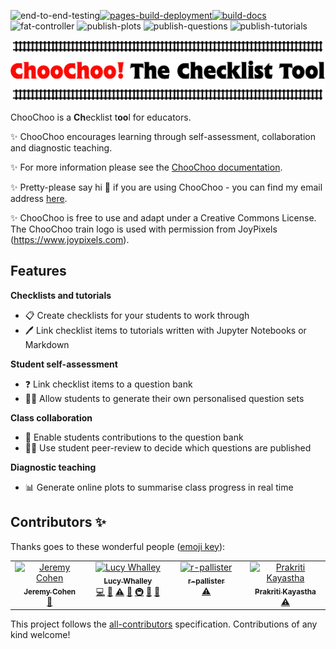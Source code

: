 ![end-to-end-testing](https://github.com/choochoo-bot/choochoo-testing/actions/workflows/e2e_tests.yml/badge.svg)[![pages-build-deployment](https://github.com/lucydot/ChooChoo/actions/workflows/pages/pages-build-deployment/badge.svg)](https://github.com/lucydot/ChooChoo/actions/workflows/pages/pages-build-deployment)[![build-docs](https://github.com/lucydot/ChooChoo/actions/workflows/build_docs.yml/badge.svg)](https://github.com/lucydot/ChooChoo/actions/workflows/build_docs.yml)![fat-controller](https://github.com/lucydot/choochoo-template/actions/workflows/choochoo-fat-controller.yml/badge.svg) ![publish-plots](https://github.com/lucydot/choochoo-template/actions/workflows/choochoo-plots.yml/badge.svg) ![publish-questions](https://github.com/lucydot/choochoo-template/actions/workflows/choochoo-questions.yml/badge.svg) ![publish-tutorials](https://github.com/lucydot/choochoo-template/actions/workflows/choochoo-tutorials.yml/badge.svg) 

<img src="https://github.com/lucydot/ChooChoo/raw/main/docs/images/icon2.png" width="800">

ChooChoo is a **Ch**ecklist t**oo**l for educators. 

✨ ChooChoo encourages learning through self-assessment, collaboration and diagnostic teaching.

✨ For more information please see the [ChooChoo documentation](https://lucydot.github.io/ChooChoo).

✨ Pretty-please say hi :wave: if you are using ChooChoo - you can find my email address [here](https://lucydot.github.io/about/).

✨ ChooChoo is free to use and adapt under a Creative Commons License. The ChooChoo train logo is used with permission from JoyPixels (https://www.joypixels.com).

## Features

**Checklists and tutorials**

 - 📋 Create checklists for your students to work through
 - 🖊️ Link checklist items to tutorials written with Jupyter Notebooks or Markdown

**Student self-assessment**

- ❓ Link checklist items to a question bank
- 👩‍🎤 Allow students to generate their own personalised question sets

**Class collaboration**

 - 📢 Enable students contributions to the question bank
 - 👩‍🎤 Use student peer-review to decide which questions are published

**Diagnostic teaching**

- 📊 Generate online plots to summarise class progress in real time

## Contributors ✨

Thanks goes to these wonderful people ([emoji key](https://allcontributors.org/docs/en/emoji-key)):

<!-- ALL-CONTRIBUTORS-LIST:START - Do not remove or modify this section -->
<!-- prettier-ignore-start -->
<!-- markdownlint-disable -->
<table>
  <tbody>
    <tr>
      <td align="center" valign="top" width="14.28%"><a href="https://github.com/jcohen02"><img src="https://avatars.githubusercontent.com/u/8027703?v=4?s=100" width="100px;" alt="Jeremy Cohen"/><br /><sub><b>Jeremy Cohen</b></sub></a><br /><a href="#ideas-jcohen02" title="Ideas, Planning, & Feedback">🤔</a></td>
      <td align="center" valign="top" width="14.28%"><a href="http://lucydot.github.io"><img src="https://avatars.githubusercontent.com/u/2452935?v=4?s=100" width="100px;" alt="Lucy Whalley"/><br /><sub><b>Lucy Whalley</b></sub></a><br /><a href="https://github.com/lucydot/ChooChoo/commits?author=lucydot" title="Code">💻</a> <a href="https://github.com/lucydot/ChooChoo/commits?author=lucydot" title="Documentation">📖</a> <a href="https://github.com/lucydot/ChooChoo/commits?author=lucydot" title="Tests">⚠️</a> <a href="#ideas-lucydot" title="Ideas, Planning, & Feedback">🤔</a> <a href="#infra-lucydot" title="Infrastructure (Hosting, Build-Tools, etc)">🚇</a> <a href="#maintenance-lucydot" title="Maintenance">🚧</a> <a href="#projectManagement-lucydot" title="Project Management">📆</a></td>
      <td align="center" valign="top" width="14.28%"><a href="https://github.com/r-pallister"><img src="https://avatars.githubusercontent.com/u/113981707?v=4?s=100" width="100px;" alt="r-pallister"/><br /><sub><b>r-pallister</b></sub></a><br /><a href="https://github.com/lucydot/ChooChoo/commits?author=r-pallister" title="Tests">⚠️</a></td>
      <td align="center" valign="top" width="14.28%"><a href="https://github.com/prakayastha"><img src="https://avatars.githubusercontent.com/u/49740967?v=4?s=100" width="100px;" alt="Prakriti Kayastha"/><br /><sub><b>Prakriti Kayastha</b></sub></a><br /><a href="https://github.com/lucydot/ChooChoo/commits?author=prakayastha" title="Tests">⚠️</a></td>
    </tr>
  </tbody>
</table>

<!-- markdownlint-restore -->
<!-- prettier-ignore-end -->

<!-- ALL-CONTRIBUTORS-LIST:END -->

This project follows the [all-contributors](https://github.com/all-contributors/all-contributors) specification. Contributions of any kind welcome!
